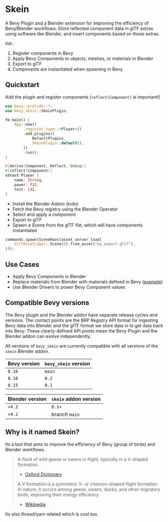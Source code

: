# Skein

A Bevy Plugin and a Blender extension for improving the efficiency of Bevy/Blender workflows: Store reflected component data in glTF extras using software like Blender, and insert components based on those extras.

tldr:

1. Register components in Bevy
2. Apply Bevy Components to objects, meshes, or materials in Blender
3. Export to glTF
4. Components are instantiated when spawning in Bevy

## Quickstart

Add the plugin and register components (`reflect(Component)` is important!)

```rust no_run
use bevy::prelude::*;
use bevy_skein::SkeinPlugin;

fn main() {
    App::new()
        .register_type::<Player>()
        .add_plugins((
            DefaultPlugins,
            SkeinPlugin::default(),
        ))
        .run();
}

#[derive(Component, Reflect, Debug)]
#[reflect(Component)]
struct Player {
    name: String,
    power: f32,
    test: i32,
}
```

- Install the Blender Addon (todo)
- Fetch the Bevy registry using the Blender Operator
- Select and apply a component
- Export to glTF
- Spawn a Scene from the glTF file, which will have components instantiated

```rust ignore
commands.spawn(SceneRoot(asset_server.load(
    GltfAssetLabel::Scene(0).from_asset("my_export.gltf"),
)));
```

## Use Cases

- Apply Bevy Components in Blender
- Replace materials from Blender with materials defined in Bevy ([example](examples/replace_material.rs))
- Use Blender Drivers to power Bevy Component values

## Compatible Bevy versions

The Bevy plugin and the Blender addon have separate release cycles and versions. The contact points are the BRP Registry API format for ingesting Bevy data into Blender and the glTF format we store data in to get data back into Bevy. These clearly-defined API points mean the Bevy Plugin and the Blender addon can evolve independently.

All versions of `bevy_skein` are currently compatible with all versions of the `skein` Blender addon.

| Bevy version | `bevy_skein` version |
| :----------- | :------------------- |
| `0.16`       | `main`               |
| `0.16`       | `0.2`                |
| `0.15`       | `0.1`                |

| Blender version | `skein` addon version |
| :-------------- | :-------------------- |
| `>4.2`          | `0.1+`                |
| `>4.2`          | branch `main`         |

## Why is it named Skein?

Its a tool that aims to improve the efficiency of Bevy (group of birds) and Blender workflows.

> A flock of wild geese or swans in flight, typically in a V-shaped formation.
>
> - [Oxford Dictionary](https://web.archive.org/web/20190107072506/https://en.oxforddictionaries.com/definition/skein)

> A V formation is a symmetric V- or chevron-shaped flight formation. In nature, it occurs among geese, swans, ducks, and other migratory birds, improving their energy efficiency
>
> - [Wikipedia](https://en.wikipedia.org/wiki/V_formation)

Its also thread/yarn related which is cool too.
